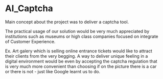 # AI_Captcha


Main concept about the project was to deliver a captcha tool.


The practical usage of our solution would be very much appreciated by institutions                                                         such as museums or high class companies focused on integrate of Customer Experience.

Ex. 
Art galery which is selling online entrance tickets would like to attract their clients from the very begging. A way to deliver unique feeling in a digital environment would be even by accepting the captcha regulation that is very much more convenient than choosing if on the picture there is a car or there is not - just like Google learnt us to do.
